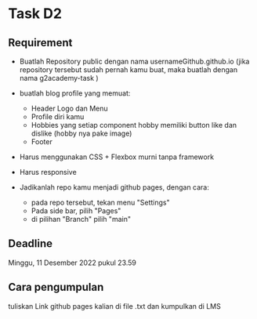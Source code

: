# Task D2

## Requirement
- Buatlah Repository public dengan nama usernameGithub.github.io (jika repository tersebut sudah pernah kamu buat, maka buatlah dengan nama g2academy-task )

- buatlah blog profile yang memuat:
    - Header Logo dan Menu
    - Profile diri kamu
    - Hobbies yang setiap component hobby memiliki button like dan dislike (hobby nya pake image)
    - Footer
- Harus menggunakan CSS + Flexbox murni tanpa framework
- Harus responsive

- Jadikanlah repo kamu menjadi github pages, dengan cara:
    - pada repo tersebut, tekan menu "Settings"
    - Pada side bar, pilih "Pages"
    - di pilihan "Branch" pilih "main"

## Deadline
Minggu, 11 Desember 2022 pukul 23.59

## Cara pengumpulan
tuliskan Link github pages kalian di file .txt dan kumpulkan di LMS